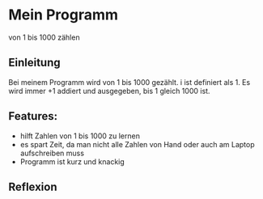 # Mein Programm
von 1 bis 1000 zählen

## Einleitung
Bei meinem Programm wird von 1 bis 1000 gezählt. i ist definiert als 1. Es wird immer +1 addiert und ausgegeben, bis 1 gleich 1000 ist.

## Features:
- hilft Zahlen von 1 bis 1000 zu lernen
- es spart Zeit, da man nicht alle Zahlen von Hand oder auch am Laptop aufschreiben muss
- Programm ist kurz und knackig

## Reflexion
